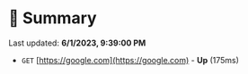 # 📖 Summary
Last updated: **6/1/2023, 9:39:00 PM**

- `GET` [https://google.com](https://google.com) - **Up** (175ms)
